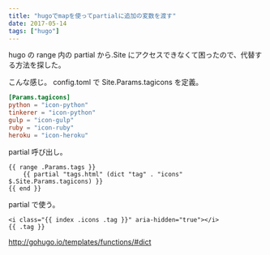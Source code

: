 ```yaml
---
title: "hugoでmapを使ってpartialに追加の変数を渡す"
date: 2017-05-14
tags: ["hugo"]
---
```


hugo の range 内の partial から.Site にアクセスできなくて困ったので、代替する方法を探した。

こんな感じ。
config.toml で Site.Params.tagicons を定義。

```toml
[Params.tagicons]
python = "icon-python"
tinkerer = "icon-python"
gulp = "icon-gulp"
ruby = "icon-ruby"
heroku = "icon-heroku"
```

partial 呼び出し。

```
{{ range .Params.tags }}
    {{ partial "tags.html" (dict "tag" . "icons" $.Site.Params.tagicons) }}
{{ end }}
```

partial で使う。

```
<i class="{{ index .icons .tag }}" aria-hidden="true"></i>
{{ .tag }}
```

http://gohugo.io/templates/functions/#dict
